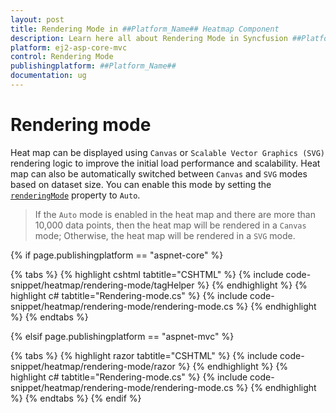 ```yaml
---
layout: post
title: Rendering Mode in ##Platform_Name## Heatmap Component
description: Learn here all about Rendering Mode in Syncfusion ##Platform_Name## Heatmap component of Syncfusion Essential JS 2 and more.
platform: ej2-asp-core-mvc
control: Rendering Mode
publishingplatform: ##Platform_Name##
documentation: ug
---
```



# Rendering mode

Heat map can be displayed using `Canvas` or `Scalable Vector Graphics (SVG)` rendering logic to improve the initial load performance and scalability. Heat map can also be automatically switched between `Canvas` and `SVG` modes based on dataset size. You can enable this mode by setting the [`renderingMode`](https://help.syncfusion.com/cr/aspnetcore-js2/Syncfusion.EJ2~Syncfusion.EJ2.HeatMap.HeatMap~RenderingMode.html) property to `Auto`.

> If the `Auto` mode is enabled in the heat map and there are more than 10,000 data points, then the heat map will be rendered in a `Canvas` mode; Otherwise, the heat map will be rendered in a `SVG` mode.

{% if page.publishingplatform == "aspnet-core" %}

{% tabs %}
{% highlight cshtml tabtitle="CSHTML" %}
{% include code-snippet/heatmap/rendering-mode/tagHelper %}
{% endhighlight %}
{% highlight c# tabtitle="Rendering-mode.cs" %}
{% include code-snippet/heatmap/rendering-mode/rendering-mode.cs %}
{% endhighlight %}
{% endtabs %}

{% elsif page.publishingplatform == "aspnet-mvc" %}

{% tabs %}
{% highlight razor tabtitle="CSHTML" %}
{% include code-snippet/heatmap/rendering-mode/razor %}
{% endhighlight %}
{% highlight c# tabtitle="Rendering-mode.cs" %}
{% include code-snippet/heatmap/rendering-mode/rendering-mode.cs %}
{% endhighlight %}
{% endtabs %}
{% endif %}

